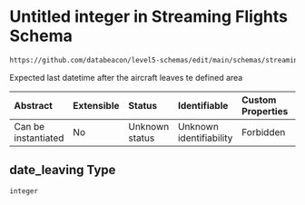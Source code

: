 # Untitled integer in Streaming Flights Schema

```txt
https://github.com/databeacon/level5-schemas/edit/main/schemas/streaming/flights.schema.json#/properties/date_leaving
```

Expected last datetime after the aircraft leaves te defined area

| Abstract            | Extensible | Status         | Identifiable            | Custom Properties | Additional Properties | Access Restrictions | Defined In                                                                              |
| :------------------ | :--------- | :------------- | :---------------------- | :---------------- | :-------------------- | :------------------ | :-------------------------------------------------------------------------------------- |
| Can be instantiated | No         | Unknown status | Unknown identifiability | Forbidden         | Allowed               | none                | [flights.schema.json\*](../../out/streaming/flights.schema.json "open original schema") |

## date\_leaving Type

`integer`

